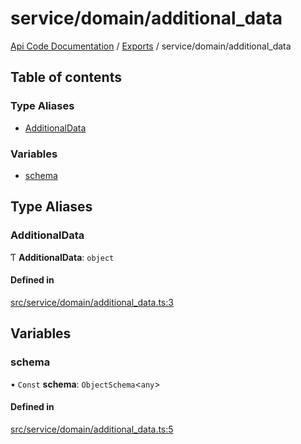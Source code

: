 # service/domain/additional\_data
 
[Api Code Documentation](../README.md) / [Exports](../modules.md) / service/domain/additional\_data

## Table of contents

### Type Aliases

- [AdditionalData](service_domain_additional_data.md#additionaldata)

### Variables

- [schema](service_domain_additional_data.md#schema)

## Type Aliases

### AdditionalData

Ƭ **AdditionalData**: `object`

#### Defined in

[src/service/domain/additional_data.ts:3](https://github.com/openkfw/TruBudget/blob/2e43ea7/api/src/service/domain/additional_data.ts#L3)

## Variables

### schema

• `Const` **schema**: `ObjectSchema`\<`any`\>

#### Defined in

[src/service/domain/additional_data.ts:5](https://github.com/openkfw/TruBudget/blob/2e43ea7/api/src/service/domain/additional_data.ts#L5)
